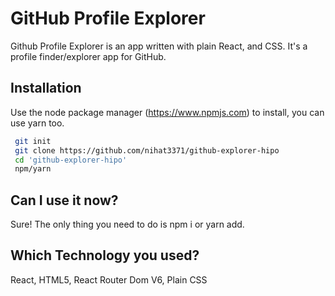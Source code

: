 # GitHub Profile Explorer

Github Profile Explorer is an app written with plain React, and CSS. It's a profile finder/explorer app for GitHub.

## Installation

Use the node package manager (https://www.npmjs.com) to install, you can use yarn too.

```bash
 git init
 git clone https://github.com/nihat3371/github-explorer-hipo
 cd 'github-explorer-hipo'
 npm/yarn
```

## Can I use it now?

Sure! The only thing you need to do is npm i or yarn add.

## Which Technology you used?

React, HTML5, React Router Dom V6, Plain CSS
